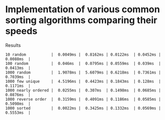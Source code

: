 # Implementation of various common sorting algorithms comparing their speeds
Results

```                 | Insertion | Selection | Merge Rec | Merge It | Quicksort |
10 random           |  0.0049ms |  0.8162ms | 0.0122ms  | 0.0452ms | 0.0088ms  |
100 random          |  0.046ms  |  0.0795ms | 0.0559ms  | 0.039ms  | 0.0413ms  | 
1000 random         |  1.9078ms |  5.6079ms | 0.6218ms  | 0.7361ms | 0.7039ms  |
1000 few unique     |  4.5196ms |  0.4423ms | 0.1843ms  | 0.128ms  | 0.1171ms  |   
1000 nearly ordered |  0.0255ms |  0.307ms  | 0.1498ms  | 0.0685ms | 0.0876ms  |
1000 reverse order  |  0.3159ms |  0.4091ms | 0.1186ms  | 0.0585ms | 0.5098ms  |
1000 sorted         |  0.0022ms |  0.3425ms | 0.1332ms  | 0.0569ms | 0.5553ms  |
```
